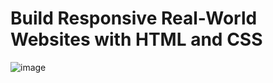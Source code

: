 # Build Responsive Real-World Websites with HTML and CSS
![image](https://user-images.githubusercontent.com/79535348/177030904-31d44d76-51fa-4e85-a585-b97bddb35613.png)
